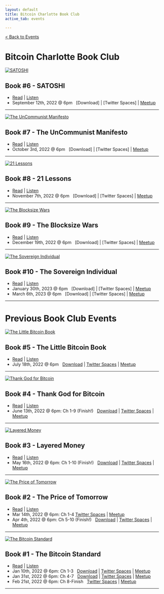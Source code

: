 ```yaml
---
layout: default
title: Bitcoin Charlotte Book Club
active_tab: events

---
```


[< Back to Events](/events)

# Bitcoin Charlotte Book Club

<div class="book">
    <a href="https://www.amazon.com/SATOSHI-R-D-BOSKOVIC/dp/B096TRSTSY/?tag=bitcoincharlo-20" target="_blank"><img src="/assets/img/posts/BookBook6.jpg" alt="SATOSHI" title="SATOSHI"/></a>
</div>

## Book #6 - SATOSHI
* [Read](https://www.amazon.com/SATOSHI-R-D-BOSKOVIC/dp/B096TRSTSY/?tag=bitcoincharlo-20) | [Listen]()
* September 12th, 2022 @ 6pm &nbsp; [Download] | [Twitter Spaces] | [Meetup](https://www.meetup.com/bitcoincharlotte/events/)

---

<div class="book">
    <a href="https://www.amazon.com/UnCommunist-Manifesto-Message-Responsibility-Liberty/dp/B0B8BRL3RP/?tag=bitcoincharlo-20" target="_blank"><img src="/assets/img/posts/BookBook7.jpg" alt="The UnCommunist Manifesto" title="The UnCommunist Manifesto"/></a>
</div>

## Book #7 - The UnCommunist Manifesto
* [Read](https://www.amazon.com/UnCommunist-Manifesto-Message-Responsibility-Liberty/dp/B0B8BRL3RP/?tag=bitcoincharlo-20) | [Listen](https://www.audible.com/pd/The-UNcommunist-Manifesto-with-Mark-Moss-Aleks-Svetski-Podcast/B0B81S4F5Q)
* October 3rd, 2022 @ 6pm &nbsp; [Download] | [Twitter Spaces] | [Meetup](https://www.meetup.com/bitcoincharlotte/events/)

---

<div class="book">
    <a href="https://www.amazon.com/21-Lessons-Learned-Falling-Bitcoin/dp/1697526349/?tag=bitcoincharlo-20" target="_blank"><img src="/assets/img/posts/BookBook8.jpg" alt="21 Lessons" title="21 Lessons"/></a>
</div>

## Book #8 - 21 Lessons
* [Read](https://www.amazon.com/21-Lessons-Learned-Falling-Bitcoin/dp/1697526349/?tag=bitcoincharlo-20) | [Listen](https://www.audible.com/pd/21-Lessons-What-Ive-Learned-from-Falling-Down-the-Bitcoin-Rabbit-Hole-Audiobook/B088C1DK58?qid=1660307416&sr=1-3&ref=a_search_c3_lProduct_1_3&pf_rd_p=83218cca-c308-412f-bfcf-90198b687a2f&pf_rd_r=B905DWC89AWSHMM7T59C)
* November 7th, 2022 @ 6pm &nbsp; [Download] | [Twitter Spaces] | [Meetup](https://www.meetup.com/bitcoincharlotte/events/)

---


<div class="book">
    <a href="https://www.amazon.com/Blocksize-War-controls-Bitcoins-protocol/dp/B08YQMC2WM/?tag=bitcoincharlo-20" target="_blank"><img src="/assets/img/posts/BookBook9.jpg" alt="The Blocksize Wars" title="The Blocksize Wars"/></a>
</div>

## Book #9 - The Blocksize Wars
* [Read](https://www.amazon.com/Blocksize-War-controls-Bitcoins-protocol/dp/B08YQMC2WM/?tag=bitcoincharlo-20) | [Listen](https://www.audible.com/pd/The-Blocksize-War-Audiobook/B096CNVVQC)
* December 19th, 2022 @ 6pm &nbsp; [Download] | [Twitter Spaces] | [Meetup](https://www.meetup.com/bitcoincharlotte/events/)

---

<div class="book">
    <a href="https://www.amazon.com/Sovereign-Individual-Mastering-Transition-Information/dp/0684832720/?tag=bitcoincharlo-20" target="_blank"><img src="/assets/img/posts/BookBook10.jpg" alt="The Sovereign Individual" title="The Sovereign Individual"/></a>
</div>

## Book #10 - The Sovereign Individual
* [Read](https://www.amazon.com/Sovereign-Individual-Mastering-Transition-Information/dp/0684832720/?tag=bitcoincharlo-20) | [Listen](https://www.audible.com/pd/The-Sovereign-Individual-Audiobook/1797103385)
* January 30th, 2023 @ 6pm &nbsp; [Download] | [Twitter Spaces] | [Meetup](https://www.meetup.com/bitcoincharlotte/events/)
* March 6th, 2023 @ 6pm &nbsp; [Download] | [Twitter Spaces] | [Meetup](https://www.meetup.com/bitcoincharlotte/events/)

---


# Previous Book Club Events

<div class="book">
    <a href="https://www.amazon.com/Little-Bitcoin-Book-Matters-Finances/dp/1641990503/?tag=bitcoincharlo-20" target="_blank"><img src="/assets/img/posts/BookBook5.jpg" alt="The Little Bitcoin Book" title="The Little Bitcoin Book"/></a>
</div>

## Book #5 - The Little Bitcoin Book
* [Read](https://www.amazon.com/Little-Bitcoin-Book-Matters-Finances/dp/1641990503/?tag=bitcoincharlo-20) | [Listen](https://www.audible.com/pd/The-Little-Bitcoin-Book-Audiobook/B081QTRNNX)
* July 18th, 2022 @ 6pm &nbsp; [Download](https://drive.google.com/file/d/18C-o9_BW7SyhLdmHwAhV41ZO5kf12WDC/view?usp=sharing) | [Twitter Spaces](https://twitter.com/i/spaces/1yNGaYWbPyEGj?s=20) | [Meetup](https://www.meetup.com/bitcoincharlotte/events/286893754/)

---

<div class="book">
    <a href="https://www.amazon.com/Thank-God-Bitcoin-Corruption-Redemption/dp/1641991267/?tag=bitcoincharlo-20" target="_blank"><img src="/assets/img/posts/BookBook4.jpg" alt="Thank God for Bitcoin" title="Thank God for Bitcoin"/></a>
</div>

## Book #4 - Thank God for Bitcoin
* [Read](https://www.amazon.com/Thank-God-Bitcoin-Corruption-Redemption/dp/1641991267/?tag=bitcoincharlo-20) | [Listen](https://www.audible.com/pd/Thank-God-for-Bitcoin-Audiobook/B08ZYW4FJH)
* June 13th, 2022 @ 6pm: Ch 1-9 (Finish!) &nbsp; [Download](https://drive.google.com/file/d/1mXjnDrPywA9tFVkU314L85gDNOBNgEc8/view?usp=sharing) | [Twitter Spaces](https://twitter.com/i/spaces/1ypKdEBRBbvGW?s=20) | [Meetup](https://www.meetup.com/BitcoinCharlotte/events/285673356/)

---

<div class="book">
    <a href="https://www.amazon.com/gp/product/1736110527/?tag=bitcoincharlo-20" target="_blank"><img src="/assets/img/posts/BookBook3.jpg" alt="Layered Money" title="Layered Money"/></a>
</div>

## Book #3 - Layered Money
* [Read](https://www.amazon.com/gp/product/1736110527/?tag=bitcoincharlo-20) | [Listen](https://www.audible.com/pd/Layered-Money-Audiobook/B091D5R2SB)
* May 16th, 2022 @ 6pm: Ch 1-10 (Finish!) &nbsp; [Download](https://drive.google.com/file/d/1mcu4KZ-eCwJJ2UesmoFWjYisvY6D6zfK/view?usp=sharing) | [Twitter Spaces](https://twitter.com/i/spaces/1lPKqmkWmNPKb?s=20) | [Meetup](https://www.meetup.com/BitcoinCharlotte/events/285392542/)

---

<div class="book">
    <a href="https://www.amazon.com/gp/product/1999257405/?tag=bitcoincharlo-20" target="_blank"><img src="/assets/img/posts/BookBook2.jpg" alt="The Price of Tomorrow" title="The Price of Tomorrow"/></a>
</div>

## Book #2 - The Price of Tomorrow
* [Read](https://www.amazon.com/gp/product/1999257405/?tag=bitcoincharlo-20) | [Listen](https://www.audible.com/pd/The-Price-of-Tomorrow-Audiobook/B08724Y81K)
* Mar 14th, 2022 @ 6pm: Ch 1-4  [Twitter Spaces](https://twitter.com/i/spaces/1ynJOZNWwmvGR) | [Meetup](https://www.meetup.com/BitcoinCharlotte/events/284205898/)
* Apr 4th, 2022 @ 6pm: Ch 5-10 (Finish!) &nbsp; [Download](https://drive.google.com/file/d/1Ka0BCjYDcGQAMeMDC69pGTVo4gtLeizl/view?usp=sharing) | [Twitter Spaces](https://twitter.com/i/spaces/1OwGWzAvwlWKQ) | [Meetup](https://www.meetup.com/BitcoinCharlotte/events/284205913/)

---

<div class="book">
    <a href="https://www.amazon.com/gp/product/1119473861/?tag=bitcoincharlo-20" target="_blank"><img src="/assets/img/posts/Book1.jpg" alt="The Bitcoin Standard" title="The Bitcoin Standard"/></a>
</div>

## Book #1 - The Bitcoin Standard
* [Read](https://www.amazon.com/gp/product/1119473861/?tag=bitcoincharlo-20) | [Listen](https://www.audible.com/pd/The-Bitcoin-Standard-Audiobook/B07D7ZRKLJ)
* Jan 10th, 2022 @ 6pm: Ch 1-3  &nbsp; [Download](https://drive.google.com/file/d/124lW7Uq2G85lUj6sWwN-8X8ddEBelwXn/view?usp=sharing) | [Twitter Spaces](https://twitter.com/i/spaces/1MYxNnQoWmvxw) | [Meetup](https://www.meetup.com/BitcoinCharlotte/events/282872181/)
* Jan 31st, 2022 @ 6pm: Ch 4-7 &nbsp; [Download](https://drive.google.com/file/d/1iy4tjZ6PkkmMmPoOHz-m-3kUx7xYWZGI/view?usp=sharing) | [Twitter Spaces](https://twitter.com/i/spaces/1OyJADnDPjWGb) | [Meetup](https://www.meetup.com/BitcoinCharlotte/events/282960926/)
* Feb 21st, 2022 @ 6pm: Ch 8-Finish &nbsp; [Twitter Spaces](https://twitter.com/i/spaces/1ynKOZkzXRrxR) | [Meetup](https://www.meetup.com/BitcoinCharlotte/events/282960956/)

---